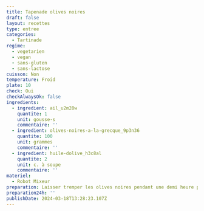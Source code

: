 ```yaml
---
title: Tapenade olives noires
draft: false
layout: recettes
type: entree
categories:
  - Tartinade
regime:
  - vegetarien
  - vegan
  - sans-gluten
  - sans-lactose
cuisson: Non
temperature: Froid
plate: 10
check: Oui
checkAlwaysOk: false
ingredients:
  - ingredient: ail_u2m28w
    quantite: 1
    unit: gousse·s
    commentaire: ''
  - ingredient: olives-noires-a-la-grecque_9p3n36
    quantite: 100
    unit: grammes
    commentaire: ''
  - ingredient: huile-dolive_h3c8al
    quantite: 2
    unit: c. à soupe
    commentaire: ''
materiel:
  - Robot Mixeur
preparation: Laisser tremper les olives noires pendant une demi heure puis rincez les bien. Mixer les avec l'ail et l'huile d'olive.
preparation24h: ''
publishDate: 2024-03-18T13:28:23.107Z
---
```

